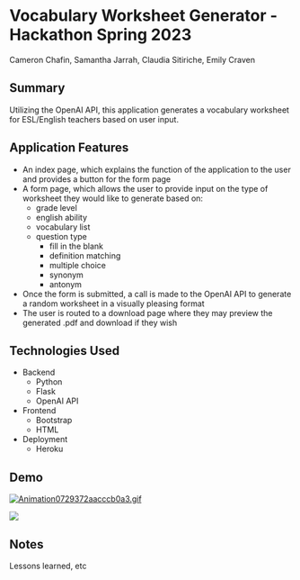 # Vocabulary Worksheet Generator - Hackathon Spring 2023
Cameron Chafin, Samantha Jarrah, Claudia Sitiriche, Emily Craven

## Summary
Utilizing the OpenAI API, this application generates a vocabulary worksheet for ESL/English teachers based on user input.

## Application Features
- An index page, which explains the function of the application to the user and provides a button for the form page
- A form page, which allows the user to provide input on the type of worksheet they would like to generate based on:
    - grade level
    - english ability 
    - vocabulary list
    - question type 
       - fill in the blank
       - definition matching
       - multiple choice
       - synonym
       - antonym
- Once the form is submitted, a call is made to the OpenAI API to generate a random worksheet in a visually pleasing format
- The user is routed to a download page where they may preview the generated .pdf and download if they wish

## Technologies Used
- Backend
    - Python
    - Flask
    - OpenAI API
- Frontend
    - Bootstrap
    - HTML
- Deployment
    - Heroku

## Demo
<a href="https://gifyu.com/image/SnoHd"><img src="https://s11.gifyu.com/images/Animation0729372aacccb0a3.gif" alt="Animation0729372aacccb0a3.gif" border="0" /></a>

<img src="https://imgur.com/a/Q0JG1yO" />

## Notes
Lessons learned, etc
